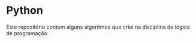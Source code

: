 # Python
Este repositório contem alguns algoritmos que criei na disciplina de lógica de programação.
